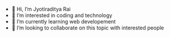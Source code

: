 - 👋 Hi, I’m Jyotiraditya Rai
- 👀 I’m interested in coding and technology
- 🌱 I’m currently learning web developement
- 💞️ I’m looking to collaborate on this topic with interested people

<!---
Rai7711/Rai7711 is a ✨ special ✨ repository because its `README.md` (this file) appears on your GitHub profile.
You can click the Preview link to take a look at your changes.
--->
